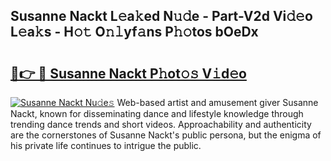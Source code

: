 ## Susanne Nackt L𝚎a𝚔ed N𝚞𝚍e - Part-V2d Vi𝚍𝚎o L𝚎a𝚔s - H𝚘𝚝 O𝚗𝚕yf𝚊ns P𝚑𝚘tos bOeDx

# <h2><a href="http://kf646rw.oniu.top/?m=Susanne+Nackt">🔗👉 🔴 Susanne Nackt P𝚑ot𝚘𝚜 V𝚒d𝚎o</a></h2>

[![Susanne Nackt Nu𝚍e𝚜](https://i.imgur.com/0qMVB7G.gif)](http://kf646rw.oniu.top/?m=Susanne+Nackt)
Web-based artist and amusement giver Susanne Nackt, known for disseminating dance and lifestyle knowledge through trending dance trends and short videos. Approachability and authenticity are the cornerstones of Susanne Nackt's public persona, but the enigma of his private life continues to intrigue the public.  
